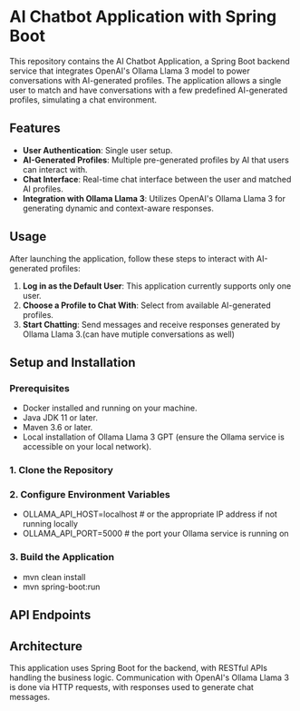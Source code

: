 # AI Chatbot Application with Spring Boot

This repository contains the AI Chatbot Application, a Spring Boot backend service that integrates OpenAI's Ollama Llama 3 model to power conversations with AI-generated profiles. The application allows a single user to match and have conversations with a few predefined AI-generated profiles, simulating a chat environment.

## Features

- **User Authentication**: Single user setup.
- **AI-Generated Profiles**: Multiple pre-generated profiles by AI that users can interact with.
- **Chat Interface**: Real-time chat interface between the user and matched AI profiles.
- **Integration with Ollama Llama 3**: Utilizes OpenAI's Ollama Llama 3 for generating dynamic and context-aware responses.

## Usage

After launching the application, follow these steps to interact with AI-generated profiles:

1. **Log in as the Default User**: This application currently supports only one user.
2. **Choose a Profile to Chat With**: Select from available AI-generated profiles.
3. **Start Chatting**: Send messages and receive responses generated by Ollama Llama 3.(can have mutiple conversations as well)

## Setup and Installation

### Prerequisites
- Docker installed and running on your machine.
- Java JDK 11 or later.
- Maven 3.6 or later.
- Local installation of Ollama Llama 3 GPT (ensure the Ollama service is accessible on your local network).

### 1. Clone the Repository
### 2. Configure Environment Variables
- OLLAMA_API_HOST=localhost # or the appropriate IP address if not running locally
- OLLAMA_API_PORT=5000      # the port your Ollama service is running on
### 3. Build the Application
- mvn clean install
- mvn spring-boot:run

## API Endpoints


## Architecture

This application uses Spring Boot for the backend, with RESTful APIs handling the business logic. Communication with OpenAI's Ollama Llama 3 is done via HTTP requests, with responses used to generate chat messages.

